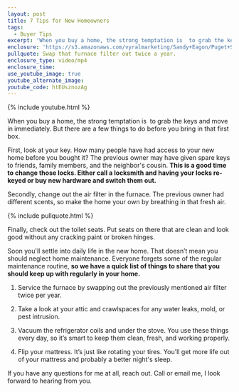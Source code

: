 ```yaml
---
layout: post
title: 7 Tips for New Homeowners
tags:
  - Buyer Tips
excerpt: 'When you buy a home, the strong temptation is  to grab the keys and move in immediately. But there are a few things to do before you bring in that first box.'
enclosure: 'https://s3.amazonaws.com/vyralmarketing/Sandy+Eagon/Puget+Sound+Real+Estate+Agent-+Tips+for+new+homeowners.mp4'
pullquote: Swap that furnace filter out twice a year.
enclosure_type: video/mp4
enclosure_time:
use_youtube_image: true
youtube_alternate_image:
youtube_code: htEUsznozAg
---
```



{% include youtube.html %}

When you buy a home, the strong temptation is  to grab the keys and move in immediately. But there are a few things to do before you bring in that first box.

First, look at your key. How many people have had access to your new home before you bought it? The previous owner may have given spare keys to friends, family members, and the neighbor's cousin. **This is a good time to change those locks. Either call a locksmith and having your locks re-keyed or buy new hardware and switch them out.**

Secondly, change out the air filter in the furnace. The previous owner had different scents, so make the home your own by breathing in that fresh air.

{% include pullquote.html %}

Finally, check out the toilet seats. Put seats on there that are clean and look good without any cracking paint or broken hinges.

Soon you'll settle into daily life in the new home. That doesn’t mean you should neglect home maintenance. Everyone forgets some of the regular maintenance routine, **so we have a quick list of things to share that you should keep up with regularly in your home.**

1. Service the furnace by swapping out the previously mentioned air filter twice per year.

2. Take a look at your attic and crawlspaces for any water leaks, mold, or pest intrusion.

3. Vacuum the refrigerator coils and under the stove. You use these things every day, so it’s smart to keep them clean, fresh, and working properly.

4. Flip your mattress. It’s just like rotating your tires. You'll get more life out of your mattress and probably a better night's sleep.

If you have any questions for me at all, reach out. Call or email me, I look forward to hearing from you.